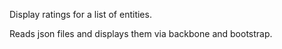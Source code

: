 Display ratings for a list of entities.

Reads json files and displays them via backbone and bootstrap.
